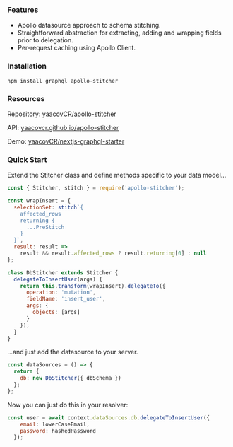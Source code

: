 ### Features

* Apollo datasource approach to schema stitching.
* Straightforward abstraction for extracting, adding and wrapping fields prior to delegation.
* Per-request caching using Apollo Client.

### Installation

`npm install graphql apollo-stitcher`

### Resources

Repository: [yaacovCR/apollo-stitcher](https://github.com/yaacovCR/apollo-stitcher)

API: [yaacovcr.github.io/apollo-stitcher](https://yaacovcr.github.io/apollo-stitcher)

Demo: [yaacovCR/nextjs-graphql-starter](https://github.com/yaacovCR/nextjs-graphql-starter)

### Quick Start

Extend the Stitcher class and define methods specific to your data model...

```javascript
const { Stitcher, stitch } = require('apollo-stitcher');

const wrapInsert = {
  selectionSet: stitch`{
    affected_rows
    returning {
      ...PreStitch
    }
  }`,
  result: result =>
    result && result.affected_rows ? result.returning[0] : null
};

class DbStitcher extends Stitcher {
  delegateToInsertUser(args) {
    return this.transform(wrapInsert).delegateTo({
      operation: 'mutation',
      fieldName: 'insert_user',
      args: {
        objects: [args]
      }
    });
  }
}
```

...and just add the datasource to your server.

```javascript
const dataSources = () => {
  return {
    db: new DbStitcher({ dbSchema })
  };
};
```

Now you can just do this in your resolver:

```javascript
const user = await context.dataSources.db.delegateToInsertUser({
    email: lowerCaseEmail,
    password: hashedPassword
  });
```